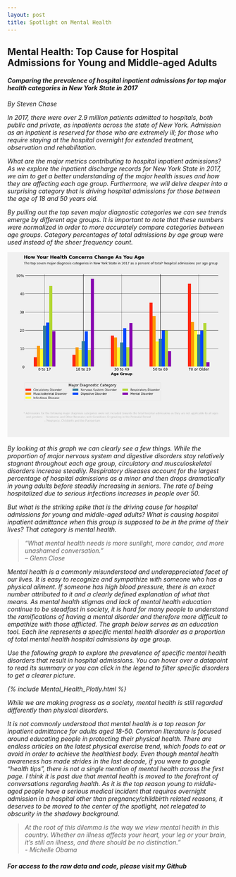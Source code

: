 ```yaml
---
layout: post
title: Spotlight on Mental Health
---
```

## Mental Health: Top Cause for Hospital Admissions for Young and Middle-aged Adults
#### <i>Comparing the prevalence of hospital inpatient admissions for top major health categories in New York State in 2017<i>

By Steven Chase

In 2017, there were over 2.9 million patients admitted to hospitals, both public and private, as inpatients across the state of New York. Admission as an inpatient is reserved for those who are extremely ill; for those who require staying at the hospital overnight for extended treatment, observation and rehabilitation.

What are the major metrics contributing to hospital inpatient admissions? As we explore the inpatient discharge records for New York State in 2017, we aim to get a better understanding of the major health issues and how they are affecting each age group. Furthermore, we will delve deeper into a surprising category that is driving hospital admissions for those between the age of 18 and 50 years old. 

By pulling out the top seven major diagnostic categories we can see trends emerge by different age groups. It is important to note that these numbers were normalized in order to more accurately compare categories between age groups. Category percentages of total admissions by age group were used instead of the sheer frequency count. 

<img src="/img/Health_Age_Final.png">

By looking at this graph we can clearly see a few things. While the proportion of major nervous system and digestive disorders stay relatively stagnant throughout each age group, circulatory and musculoskeletal disorders increase steadily. Respiratory diseases account for the largest percentage of hospital admissions as a minor and then drops dramatically in young adults before steadily increasing in seniors. The rate of being hospitalized due to serious infections increases in people over 50. 

But what is the striking spike that is the driving cause for hospital admissions for young and middle-aged adults? What is causing hospital inpatient admittance when this group is supposed to be in the prime of their lives? That category is mental health. 


> “What mental health needs is more sunlight, more candor, and more unashamed conversation.” <br>
>– Glenn Close


Mental health is a commonly misunderstood and underappreciated facet of our lives. It is easy to recognize and sympathize with someone who has a physical ailment. If someone has high blood pressure, there is an exact number attributed to it and a clearly defined explanation of what that means. As mental health stigmas and lack of mental health education continue to be steadfast in society, it is hard for many people to understand the ramifications of having a mental disorder and therefore more difficult to empathize with those afflicted. The graph below serves as an education tool. Each line represents a specific mental health disorder as a proportion of total mental health hospital admissions by age group. 

Use the following graph to explore the prevalence of specific mental health disorders that result in hospital admissions. You can hover over a datapoint to read its summary or you can click in the legend to filter specific disorders to get a clearer picture. 

{% include Mental_Health_Plotly.html %}

While we are making progress as a society, mental health is still regarded differently than physical disorders. 

It is not commonly understood that mental health is a top reason for inpatient admittance for adults aged 18-50. Common literature is focused around educating people in protecting their physical health. There are endless articles on the latest physical exercise trend, which foods to eat or avoid in order to achieve the healthiest body. Even though mental health awareness has made strides in the last decade, if you were to google “health tips”, there is not a single mention of mental health across the first page. I think it is past due that mental health is moved to the forefront of conversations regarding health. As it is the top reason young to middle-aged people have a serious medical incident that requires overnight admission in a hospital other than pregnancy/childbirth related reasons, it deserves to be moved to the center of the spotlight, not relegated to obscurity in the shadowy background. 


> At the root of this dilemma is the way we view mental health in this country. Whether an illness affects your heart, your leg or your brain, it’s still an illness, and there should be no distinction.” <br> - Michelle Obama


##### For access to the raw data and code, please visit my Github
